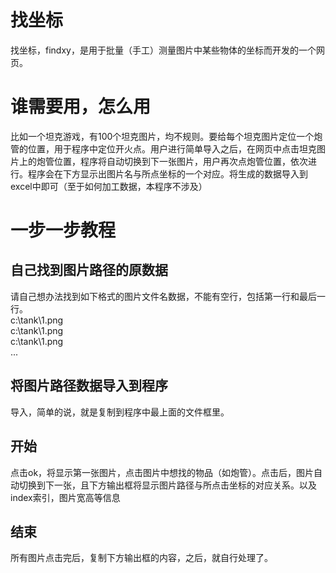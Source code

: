 # 找坐标
找坐标，findxy，是用于批量（手工）测量图片中某些物体的坐标而开发的一个网页。

# 谁需要用，怎么用
比如一个坦克游戏，有100个坦克图片，均不规则。要给每个坦克图片定位一个炮管的位置，用于程序中定位开火点。用户进行简单导入之后，在网页中点击坦克图片上的炮管位置，程序将自动切换到下一张图片，用户再次点炮管位置，依次进行。程序会在下方显示出图片名与所点坐标的一个对应。将生成的数据导入到excel中即可（至于如何加工数据，本程序不涉及）

# 一步一步教程

## 自己找到图片路径的原数据
请自己想办法找到如下格式的图片文件名数据，不能有空行，包括第一行和最后一行。  
c:\tank\1.png  
c:\tank\1.png  
c:\tank\1.png  
...  

## 将图片路径数据导入到程序
导入，简单的说，就是复制到程序中最上面的文件框里。

## 开始
点击ok，将显示第一张图片，点击图片中想找的物品（如炮管）。点击后，图片自动切换到下一张，且下方输出框将显示图片路径与所点击坐标的对应关系。以及index索引，图片宽高等信息

## 结束
所有图片点击完后，复制下方输出框的内容，之后，就自行处理了。
